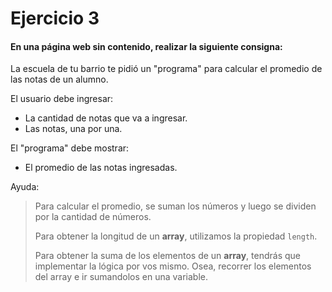# Ejercicio 3

#### En una página web sin contenido, realizar la siguiente consigna:

La escuela de tu barrio te pidió un "programa" para calcular el promedio de las notas de un alumno.

El usuario debe ingresar:

- La cantidad de notas que va a ingresar.
- Las notas, una por una.

El "programa" debe mostrar:

- El promedio de las notas ingresadas.

Ayuda:

> Para calcular el promedio, se suman los números y luego se dividen por la cantidad de números.
>
> Para obtener la longitud de un **array**, utilizamos la propiedad ``length``.
>
> Para obtener la suma de los elementos de un **array**, tendrás que implementar la lógica por vos mismo. Osea, recorrer los elementos del array e ir sumandolos en una variable.



